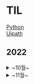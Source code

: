 # TIL

<a href="https://github.com/ridka42/TIL/tree/main/Python">Python</a></li> <br>
<a href="https://github.com/ridka42/TIL/tree/main/Uipath">Uipath</a></li>

## 2022

<details>
<summary>~10월~</summary>
<div markdown="1">


Python & Uipath


   <details>
   <summary>27일</summary>
   <div markdown="1">   
   
#### Python
       
>   <a href="https://github.com/ridka42/TIL/tree/main/Python/AlpacoLec/221027">데이터 분석강의 32 ~ 34</a> <br>
> 32. 열에 있는 값을 행으로 내리는 방법 <br>
> 33. 행에 있는 값을 열로 올리는 방법 <br>
> 34. 데이터에 순위를 매기는 방법

#### Uipath
     
>   <a href="https://github.com/ridka42/TIL/tree/main/Uipath/UipathAcademy/221027">Build Your Frist Process with Studio</a> <br>
>   <a href="https://github.com/ridka42/TIL/tree/main/Uipath/UipathAcademy/221027">A Day in the Life of an RPA Developer</a>

</div>
</details>


<details>
<summary>28일</summary>
<div markdown="1">     

#### Python      
>   <a href="https://github.com/ridka42/TIL/tree/main/Python/AlpacoLec/221028">데이터 분석강의 35 ~ 37</a> <br>
> 35. 상관분석<br>
> 36. 정규표현식 <br>
> 37. 인터넷에 있는 데이터를 수집하는 방법

#### Uipath       
>   <a href="https://github.com/ridka42/TIL/tree/main/Uipath/UipathAcademy/221028">Variables and Arguments in Studio</a> 

</div>
</details>


<details>
<summary>30일</summary>
<div markdown="1">     


#### Uipath   
>   <a href="https://github.com/ridka42/TIL/tree/main/Uipath/UipathAcademy/221030/1030%20Variables%20and%20Arguments%20in%20Studio">Variables and Arguments in Studio</a><br>
>   <a href="https://github.com/ridka42/TIL/tree/main/Uipath/UipathAcademy/221030/1030%20Control%20Flow%20in%20Studio">Control Flow in Studio</a> 

</div>
</details>


<details>
<summary>31일</summary>
<div markdown="1">     

#### Python      
>   <a href="https://github.com/ridka42/TIL/tree/main/Python/AlpacoLec/221031">데이터 분석강의 38 ~ 40</a> <br>
> 38. 인터넷에 있는 표를 데이터프레임으로 만드는 방법 <br>
> 39. 인터넷 뉴스 기사 가져오는 방법 <br>
> 40. 수집한 뉴스 기사로 빈도분석하고 워드클라우드 그리기 방법

#### Uipath       
>   <a href="https://github.com/ridka42/TIL/tree/main/Uipath/UipathAcademy/221031">Control Flow in Studio</a> 

</div>
</details>

</div>
</details>



<details>
<summary>~11월~</summary>
<div markdown="1"> 


**Python**


<details>
<summary>1일</summary>
<div markdown="1">     

### Python        
>   <a href="https://github.com/ridka42/TIL/tree/main/Python/AlpacoLec/221101">데이터 분석강의 41 ~ 42</a> <br>
>  41. 네트워크 반응을 이용해서 데이터 크롤링하기 <br>
>  42. 핵심정리 데이터분석


>   <a href="https://github.com/ridka42/TIL/tree/main/Python/Practice/%EC%99%95%EC%B4%88%EB%B3%B4%EB%A5%BC%EC%9C%84%ED%95%9CPython/221101">왕초보를위한Python 연습문제</a> <br>
>     제어구조, 데이터 타입, 모듈


>   <a href="https://github.com/ridka42/TIL/tree/main/Python/Practice/%EC%A0%90%ED%94%84%ED%88%AC%ED%8C%8C%EC%9D%B4%EC%8D%AC/221101">점프 투 파이썬 연습문제</a> <br>
> **06장 파이썬 프로그래밍 어떻게 시작해야 할까?**<br>
>   06-2 3과 5의 배수 합하기<br>
>   06-3 게시판 페이징하기<br>
>   06-4 간단한 메모장 만들기<br>

>  **08장 종합문제**<br>
>   1. 문자열 바꾸기 2. 딕셔너리 값 추출하기 3. 리스트의 더하기와 extend 함수 4. 리스트 총합 구하기<br>
>5. 피보나치 함수 6. 숫자의 총합 구하기 7. 한 줄 구구단 8. 역순 저장 9. 평균값 구하기 10. 사칙연산 계산기<br>


</div>
</details>



<details>
<summary>2일</summary>
<div markdown="1">     

### Python        
>   <a href="https://github.com/ridka42/TIL/tree/main/Python/Inflearn/WebScrapping/221102"> 웹 스크래핑 (나도코딩) </a> <br>
#### 섹션 0. 소개

웹 스크래핑 소개

#### 섹션 1. 기본기

HTML, XPath, 크롬, Requests

정규식 기본 1, 정규식 기본 2, User Agent

BeautifulSoup4 기본1, BeautifulSoup4 기본2 (네이버 웹툰)

BeautifulSoup4 활용1, BeautifulSoup4 활용2 (가우스 전자)

</div>
</details>



<details>
<summary>3일</summary>
<div markdown="1">     

### Python        
>   <a href="https://github.com/ridka42/TIL/tree/main/Python/Inflearn/WebScrapping/221103"> 웹 스크래핑 (나도코딩) </a> <br>
#### 섹션 1. 기본기

BeautifulSoup4 활용2-1, BeautifulSoup4 활용2-2, BeautifulSoup4 활용2-3, BeautifulSoup4 활용2-4 (쿠팡) 

BeautifulSoup4 활용3-1, BeautifulSoup4 활용3-2 (다음 이미지) 

CSV 기본1, CSV 기본2(네이버 금융) 

</div>
</details>


<details>
<summary>7일</summary>
<div markdown="1">     

### Python        
>   <a href="https://github.com/ridka42/TIL/tree/main/Python/Inflearn/WebScrapping/221107"> 웹 스크래핑 (나도코딩) </a> <br>
#### 섹션 1. 기본기

Selenium 기본1, Selenium 기본2, Selenium 심화 (네이버 로그인), Selenium 활용1-1(네이버 항공권) 

</div>
</details>


<details>
<summary>8일</summary>
<div markdown="1">     

### Python        
>   <a href="https://github.com/ridka42/TIL/tree/main/Python/Inflearn/WebScrapping/221108"> 웹 스크래핑 (나도코딩) </a> <br>
#### 섹션 1. 기본기

Selenium 활용2-1, Selenium 활용2-2, Selenium 활용2-3 (구글 도서), Headless 크롬, Wrap Up 

#### 섹션 2. 퀴즈 및 프로젝트

퀴즈 (다음 부동산), 프로젝트 (나만의 비서 만들기) 

</div>
</details>


<details>
<summary>9일</summary>
<div markdown="1">     

### Python        
>   <a href="https://github.com/ridka42/TIL/tree/main/Python/Inflearn/%ED%8C%8C%EC%9D%B4%EC%8D%AC%20%EA%B8%B0%EC%B4%88%20%EB%9D%BC%EC%9D%B4%EB%B8%8C%EB%9F%AC%EB%A6%AC%EB%B6%80%ED%84%B0%20%EC%8C%93%EC%95%84%EA%B0%80%EB%8A%94%20%EB%A8%B8%EC%8B%A0%EB%9F%AC%EB%8B%9D/221109"> 파이썬 기초 라이브러리부터 쌓아가는 머신러닝 (거친코딩) </a> <br>
#### 섹션 0. Pandas 라이브러리를 활용한 데이터 전처리

판다스란 무엇인가?, Series 및 DataFrame 실습, DataFrame 행,열 필터링 삭제 수정, DataFrame 그룹 생성 11/09

</div>
</details>

<details>
<summary>11일</summary>
<div markdown="1">     

### Python        
>   <a href="https://github.com/ridka42/TIL/tree/main/Python/AlpacoLec/221111"> 파이썬 데이터 시각화 입문 (알파코) </a> <br>

1. 파이썬 데이터시각화 소개 및 그래프 11/11

2. 그래프 만들기1(폰트, 색상, 마커, 선) 11/11

3. 그래프 만들기2(제목, 축 레이블, 그리드, 축의 범위, 눈금 지정) 11/11

4. 여러 그래프와 범례 표시, plt.subplot 11/11

5. 위치, 크기 지정해서 플롯그리기, axes를 행, 열로 쪼개서 서브플롯 그리기 11/11]

6. 전체 행 열과 그래프 순서에 따라 서브플롯 그리기,  데이터의 크기를 비교하는 막대그래프 11/11 

7. 데이터의 관계를 표현하는 산점도,  색으로 값의 크기를 표현하는 히트맵 11/11

8. 데이터의 도수분포를 표현하는 히스토그램, 데이터의 통계를 표현하는 박스플롯  11/11



</div>
</details>


<details>
<summary>12일</summary>
<div markdown="1">     

### Python        
>   <a href="https://github.com/ridka42/TIL/tree/main/Python/AlpacoLec/221112"> 파이썬 데이터 시각화 입문 (알파코) </a> <br>

9. 데이터의 범위와 분포를 표현하는 바이올린플롯, 데이터의 비율을 표현하는 파이차트 11/12

10. 공통 스타일 지정하기, 그래프 영역 채우기 11/12

11. 그래프에 수직선과 수평선 그리기,  그래프에 설명 적기 11/12

12. 2중 y축 표시하기, Seaborn 막대그래프 11/12

</div>
</details>


<details>
<summary>13일</summary>
<div markdown="1">     

### Python        
>   <a href="https://github.com/ridka42/TIL/tree/main/Python/AlpacoLec/221113"> 파이썬 데이터 시각화 입문 (알파코) </a> <br>

13. 데이터의 관계파악을 위한 scatterplot, 데이터의 추세를 표현하는 lineplot 11/13

14. 데이터의 분포를 표현하는 다양한 그래프들(seaborn) 11/13

#### 서울시 연간 기온변화 분석 및 시각화

15. 데이터 수집, 전국 기온 데이터 확인, 서울시 기온 데이터 추출 및 확인 11/13

16. 서울시 연간 평균, 최저, 최고기온 변화 시각화 11/13

#### 전국 지점별 기온 분석

17. 데이터 준비 및 확인, 지점별 연 평균 기온 시각화 11/13

18. 지점별 연 최고, 최저 기온 시각화, 지점별 기온 분포 시각화 - 히스토그램 11/13

19. 지점별 기온분포 시각화 - 박스플롯, 바이올린플롯 11/13

#### 서울시 폭염, 열대야 현황 시각화

20. 데이터 준비 및 확인, 서울시 폭염/열대야 현황 시각화 11/13

</div>
</details>

</div>
</details>


